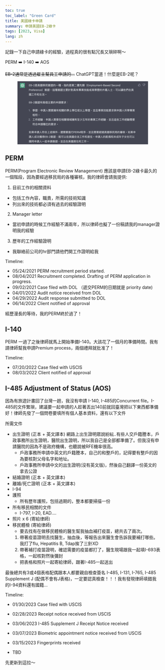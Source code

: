 ```yaml
---
toc: true
toc_label: "Green Card"
title: 美國綠卡申請
summary: 申請美國EB-2綠卡
tags: [2023, Visa]
lang: zh
---
```


記錄一下自己申請綠卡的經驗，過程真的很有點冗長又瑣碎啊～

PERM ➡️ I-140 ➡️ AOS

~~EB-2通常是透過雇主幫員工申請的...~~ ChatGPT當道！什麼是EB-2呢？

<figure>
    <img src="../assets/images/post7/pic1.png"/>
</figure>

## PERM 

PERM(Program Electronic Review Management) 應該是申請EB-2綠卡最久的一個階段，因為要經過移民局的各種審核，我的律師會請我提供:

1. 目前工作的相關資料
- 包括工作內容，職責，所需的技術知識
- 列出來的技術都必須有過去的經驗證明

2. Manager letter
- 當初申請的時候工作經驗不滿兩年，所以律師也擬了一份稿請我的manager證明我的經驗

3. 歷年的工作經驗證明
- 我聯絡前公司的hr部門請他們開工作證明給我

Timeline: 

- 05/24/2021 PERM recruitment period started.
- 08/04/2021 Recruitment completed. Drafting of PERM application in progress.
- 09/02/2021 Case filed with DOL （遞交PERM的日期就是 priority date)
- 04/01/2022 Audit notice received from DOL
- 04/29/2022 Audit response submitted to DOL
- 06/14/2022 Client notified of approval

經歷漫長的等待，我的PERM終於過了！

## I-140

PERM 一過了之後律師就馬上開始準備I-140。大該花了一個月的準備時間。我有請律師幫我申請Premium process，兩個禮拜就批准了！

Timeline: 
- 07/20/2022 Case filed with USCIS
- 08/03/2022 Client notified of approval

## I-485 Adjustment of Status (AOS)
因為有旅遊計畫回了台灣一趟，我沒有申請 I-140, I-485的Concurrent file。I-485的文件繁瑣，建議要一起申請的人趁著丟出140前就回臺灣把以下東西都準備好！律師先發了一個問卷要填所有個人基本資料，還有以下文件

所需文件
- 出生證明 (正本 + 英文譯本)
網路上出生證明眾說紛紜..有些人交戶籍謄本，戶政事務所出生證明，醫院出生證明，所以我自己是全部都準備了。但我沒有申請醫院的因為不是政府機構，也聽說被RFE機率很高。
    - 戶政事務所申請中英文的戶籍謄本，自己的和整戶的，記得要有整戶的因為要核對父母名字和地址。
    - 戶政事務所申請中文的出生證明(沒有英文版)，然後自己翻譯一份英文的拿去公證
- 結婚證明 (正本 + 英文譯本)
- 離婚/死亡證明 (正本 + 英文譯本)
- I-94
- 護照
    - 所有歷年護照，包括過期的，整本都要掃描一份
- 所有移民相關的文件
    - I-797, I-20, EAD....
- 照片 x 6 (寄給律師)
- 移民體檢 (寄給律師)
    - 要去找有在做移民體檢的醫生幫我抽血補打疫苗，總共去了兩次。
    1. 帶著疫苗證明去找醫生，抽血後，等報告出來醫生會告訴我要補打哪些。我打了flu, Hepatitis B, Tdap挨了三針XD
    2. 帶著補打疫苗證明，確認需要的疫苗都打了，醫生現場跟我一起填I-693表格，一起核對然後彌封
    - 把表格和照片一起寄給律師，跟著I-485一起送出

最後總共有3或4個表格配偶跟本人都要親自檢查簽名
I-485, I-131, I-765, I-485 Supplement J (配偶不會有J表格)，一定要認真檢查！！！我有發現律師填錯我的I-94資料還有國籍... 

Timeline: 
- 01/30/2023 Case filed with USCIS
- 02/28/2023 Receipt notice received from USCIS
- 03/06/2023 I-485 Supplement J Receipt Notice received

- 03/07/2023 Biometric appointment notice received from USCIS
- 03/15/2023 Fingerprints received
- TBD

先更新到這拉～